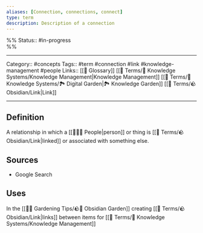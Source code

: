 ```yaml
---
aliases: [Connection, connections, connect]
type: term
description: Description of a connection
---
```

%%
Status:: #in-progress  
%%

---
Category:: #concepts 
Tags:: #term #connection #link #knowledge-management #people
Links:: [[📇 Glossary]] [[📇 Terms/🧠 Knowledge Systems/Knowledge Management|Knowledge Management]] [[📇 Terms/🧠 Knowledge Systems/🏞 Digital Garden|🏞 Knowledge Garden]] [[📇 Terms/🪨 Obsidian/Link|Link]]

---

## Definition
A relationship in which a [[👨‍👧‍👦 People|person]] or thing is [[📇 Terms/🪨 Obsidian/Link|linked]] or associated with something else.

## Sources
- Google Search

## Uses
In the [[👩‍🌾 Gardening Tips/🪨🌱 Obsidian Garden]] creating [[📇 Terms/🪨 Obsidian/Link|links]] between items for [[📇 Terms/🧠 Knowledge Systems/Knowledge Management]]
